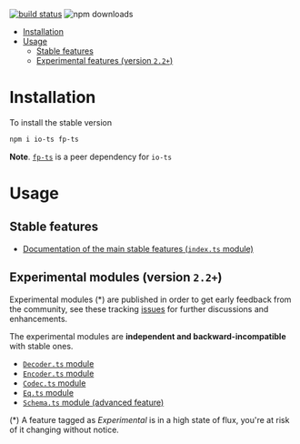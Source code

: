 [![build status](https://img.shields.io/travis/gcanti/io-ts/master.svg?style=flat-square)](https://travis-ci.org/gcanti/io-ts)
![npm downloads](https://img.shields.io/npm/dm/io-ts.svg)

<!-- START doctoc generated TOC please keep comment here to allow auto update -->
<!-- DON'T EDIT THIS SECTION, INSTEAD RE-RUN doctoc TO UPDATE -->

- [Installation](#installation)
- [Usage](#usage)
  - [Stable features](#stable-features)
  - [Experimental features (version `2.2+`)](#experimental-features-version-22)

<!-- END doctoc generated TOC please keep comment here to allow auto update -->

# Installation

To install the stable version

```sh
npm i io-ts fp-ts
```

**Note**. [`fp-ts`](https://github.com/gcanti/fp-ts) is a peer dependency for `io-ts`

# Usage


## Stable features

- [Documentation of the main stable features (`index.ts` module)](index.md)

## Experimental modules (version `2.2+`)

Experimental modules (\*) are published in order to get early feedback from the community, see these tracking [issues](https://github.com/gcanti/io-ts/issues?q=label%3Av2.2+) for further discussions and enhancements.

The experimental modules are **independent and backward-incompatible** with stable ones.

- [`Decoder.ts` module](Decoder.md)
- [`Encoder.ts` module](Encoder.md)
- [`Codec.ts` module](Codec.md)
- [`Eq.ts` module](Eq.md)
- [`Schema.ts` module (advanced feature)](Schema.md)

(\*) A feature tagged as _Experimental_ is in a high state of flux, you're at risk of it changing without notice.
